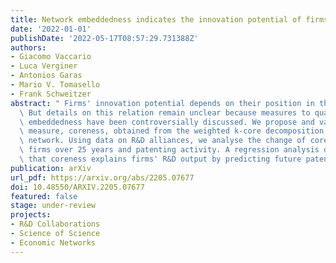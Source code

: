 ```yaml
---
title: Network embeddedness indicates the innovation potential of firms
date: '2022-01-01'
publishDate: '2022-05-17T08:57:29.731388Z'
authors:
- Giacomo Vaccario
- Luca Verginer
- Antonios Garas
- Mario V. Tomasello
- Frank Schweitzer
abstract: " Firms' innovation potential depends on their position in the R&D network.\
  \ But details on this relation remain unclear because measures to quantify network\
  \ embeddedness have been controversially discussed. We propose and validate a new\
  \ measure, coreness, obtained from the weighted k-core decomposition of the R&D\
  \ network. Using data on R&D alliances, we analyse the change of coreness for 14,000\
  \ firms over 25 years and patenting activity. A regression analysis demonstrates\
  \ that coreness explains firms' R&D output by predicting future patenting."
publication: arXiv
url_pdf: https://arxiv.org/abs/2205.07677
doi: 10.48550/ARXIV.2205.07677
featured: false
stage: under-review
projects:
- R&D Collaborations
- Science of Science
- Economic Networks
---
```

